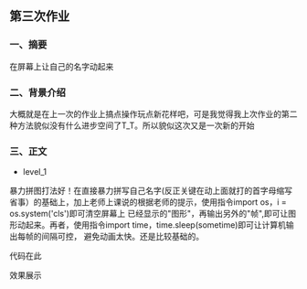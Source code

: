## 第三次作业

### 一、摘要
在屏幕上让自己的名字动起来

### 二、背景介绍
大概就是在上一次的作业上搞点操作玩点新花样吧，可是我觉得我上次作业的第二种方法貌似没有什么进步空间了T_T。所以貌似这次又是一次新的开始

### 三、正文
- level_1

暴力拼图打法好！在直接暴力拼写自己名字(反正关键在动上面就打的首字母缩写省事）的基础上，加上老师上课说的根据老师的提示，使用指令import os，i = os.system('cls')即可清空屏幕上
已经显示的"图形"，再输出另外的"帧",即可让图形动起来。再者，使用指令import time，time.sleep(sometime)即可让计算机输出每帧的间隔可控，
避免动画太快。还是比较基础的。

代码在此

效果展示
